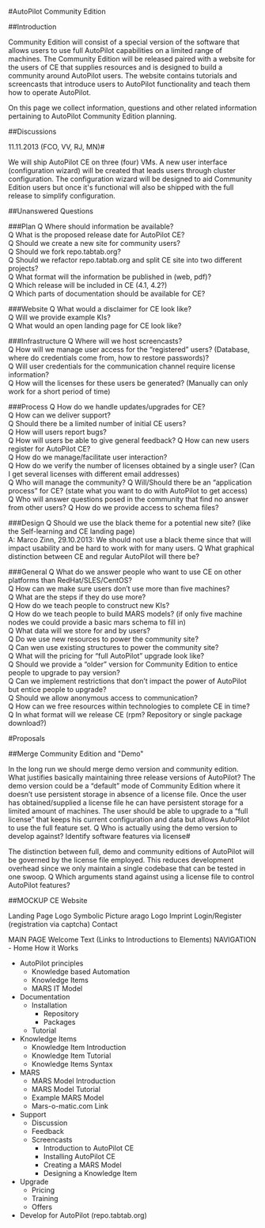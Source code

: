 #AutoPilot Community Edition

##Introduction

Community Edition will consist of a special version of the software that allows users to use full AutoPilot capabilities on a limited range of machines. The Community Edition will be released paired with a website for the users of CE that supplies resources and is designed to build a community around AutoPilot users. The website contains tutorials and screencasts that introduce users to AutoPilot functionality and teach them how to operate AutoPilot.  

On this page we collect information, questions and other related information pertaining to AutoPilot Community Edition planning.

##Discussions

11.11.2013 (FCO, VV, RJ, MN)#

We will ship AutoPilot CE on three (four) VMs. A new user interface (configuration wizard) will be created that leads users through cluster configuration. The configuration wizard will be designed to aid Community Edition users but once it's functional will also be shipped with the full release to simplify configuration.

##Unanswered Questions

###Plan
Q Where should information be available?  
Q What is the proposed release date for AutoPilot CE?  
Q Should we create a new site for community users?  
Q Should we fork repo.tabtab.org?  
Q Should we refactor repo.tabtab.org and split CE site into two different projects?  
Q What format will the information be published in (web, pdf)?  
Q Which release will be included in CE (4.1, 4.2?)  
Q Which parts of documentation should be available for CE? 

###Website
Q What would a disclaimer for CE look like?  
Q Will we provide example KIs?   
Q What would an open landing page for CE look like?  

###Infrastructure
Q Where will we host screencasts?  
Q How will we manage user access for the “registered” users? (Database, where do credentials come from, how to restore passwords)?  
Q Will user credentials for the communication channel require license information?  
Q How will the licenses for these users be generated? (Manually can only work for a short period of time) 

###Process
Q How do we handle updates/upgrades for CE?  
Q How can we deliver support?  
Q Should there be a limited number of initial CE users?  
Q How will users report bugs?  
Q How will users be able to give general feedback? 
Q How can new users register for AutoPilot CE?   
Q How do we manage/facilitate user interaction?  
Q How do we verify the number of licenses obtained by a single user? (Can I get several licenses with different email addresses)  
Q Who will manage the community?
Q Will/Should there be an “application process” for CE? (state what you want to do with AutoPilot to get access)  
Q Who will answer questions posed in the community that find no answer from other users?
Q How do we provide access to schema files?  

###Design
Q Should we use the black theme for a potential new site? (like the Self-learning and CE landing page)  
A: Marco Zinn, 29.10.2013: We should not use a black theme since that will impact usability and be hard to work with for many users.
Q What graphical distinction between CE and regular AutoPilot will there be?  

###General 
Q What do we answer people who want to use CE on other platforms than RedHat/SLES/CentOS?  
Q How can we make sure users don’t use more than five machines?  
Q What are the steps if they do use more?  
Q How do we teach people to construct new KIs?  
Q How do we teach people to build MARS models? (if only five machine nodes we could provide a basic mars schema to fill in)  
Q What data will we store for and by users?  
Q Do we use new resources to power the community site?  
Q Can wen use existing structures to power the community site?  
Q What will the pricing for “full AutoPilot” upgrade look like?  
Q Should we provide a “older” version for Community Edition to entice people to upgrade to pay version?  
Q Can we implement restrictions that don’t impact the power of AutoPilot but entice people to upgrade?  
Q Should we allow anonymous access to communication?  
Q How can we free resources within technologies to complete CE in time?  
Q In what format will we release CE (rpm? Repository or single package download?)  


#Proposals

##Merge Community Edition and "Demo"

In the long run we should merge demo version and community edition. What justifies basically maintaining three release versions of AutoPilot? The demo version could be a “default” mode of Community Edition where it doesn’t use persistent storage in absence of a license file. Once the user has obtained/supplied a license file he can have persistent storage for a limited amount of machines. The user should be able to upgrade to a “full license” that keeps his current configuration and data but allows AutoPilot to use the full feature set.
Q Who is actually using the demo version to develop against?
Identify software features via license#

The distinction between full, demo and community editions of AutoPilot will be governed by the license file employed. This reduces development overhead since we only maintain a single codebase that can be tested in one swoop.
Q Which arguments stand against using a license file to control AutoPilot features?

##MOCKUP CE Website

Landing Page Logo Symbolic Picture arago Logo Imprint Login/Register (registration via captcha) Contact

MAIN PAGE Welcome Text (Links to Introductions to Elements)
NAVIGATION - Home How it Works  
 - AutoPilot principles  
     - Knowledge based Automation   
     - Knowledge Items  
     - MARS IT Model  
 - Documentation  
     - Installation  
        - Repository  
        - Packages  
     - Tutorial  
- Knowledge Items  
    - Knowledge Item Introduction  
    - Knowledge Item Tutorial  
    - Knowledge Items Syntax  
- MARS  
    - MARS Model Introduction  
    - MARS Model Tutorial  
    - Example MARS Model
    - Mars-o-matic.com Link  
- Support  
    - Discussion  
    - Feedback  
    - Screencasts  
      - Introduction to AutoPilot CE  
      - Installing AutoPilot CE  
      - Creating a MARS Model  
      - Designing a Knowledge Item  
- Upgrade  
    - Pricing  
    - Training  
    - Offers  
- Develop for AutoPilot (repo.tabtab.org)  